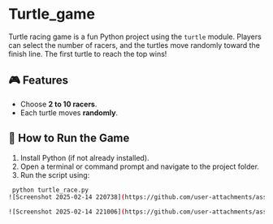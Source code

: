 # Turtle_game


Turtle racing game is a fun Python project using the `turtle` module. Players can select the number of racers, and the turtles move randomly toward the finish line. The first turtle to reach the top wins!

## 🎮 Features
- Choose **2 to 10 racers**.
- Each turtle moves **randomly**.


## 📌 How to Run the Game
1. Install Python (if not already installed).
2. Open a terminal or command prompt and navigate to the project folder.
3. Run the script using:
  ```sh
   python turtle_race.py
![Screenshot 2025-02-14 220738](https://github.com/user-attachments/assets/2ecec2aa-d2d7-4c30-92a7-c1528d982c62)

![Screenshot 2025-02-14 221006](https://github.com/user-attachments/assets/937d06ac-c82c-4e1d-9d7c-0ded29ff465f)
